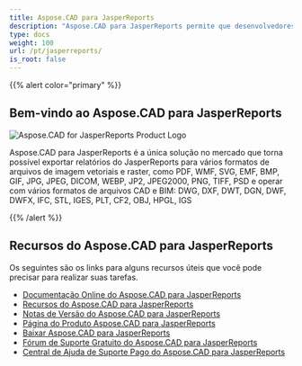 ```yaml
---
title: Aspose.CAD para JasperReports
description: "Aspose.CAD para JasperReports permite que desenvolvedores abram, leiam e processem arquivos nas extensões AutoCAD DWG, DXF, DWT e outros formatos de arquivos CAD e BIM, como: DGN, DWF, DWFX, IFC, STL, IGES, PLT, CF2, OBJ, HPGL, IGS."
type: docs
weight: 100
url: /pt/jasperreports/
is_root: false
---
```


{{% alert color="primary" %}}

## **Bem-vindo ao Aspose.CAD para JasperReports**

![Aspose.CAD for JasperReports Product Logo](/_assets/home_3.png)

Aspose.CAD para JasperReports é a única solução no mercado que torna possível exportar relatórios do JasperReports para vários formatos de arquivos de imagem vetoriais e raster, como PDF, WMF, SVG, EMF, BMP, GIF, JPG, JPEG, DICOM, WEBP, JP2, JPEG2000, PNG, TIFF, PSD e operar com vários formatos de arquivos CAD e BIM: DWG, DXF, DWT, DGN, DWF, DWFX, IFC, STL, IGES, PLT, CF2, OBJ, HPGL, IGS

{{% /alert %}}

## **Recursos do Aspose.CAD para JasperReports**

Os seguintes são os links para alguns recursos úteis que você pode precisar para realizar suas tarefas.

- [Documentação Online do Aspose.CAD para JasperReports](/pt/cad/jasperreports/)
- [Recursos do Aspose.CAD para JasperReports](/pt/cad/jasperreports/features-overview/)
- [Notas de Versão do Aspose.CAD para JasperReports](https://releases.aspose.com/cad/jasperreports/release-notes/)
- [Página do Produto Aspose.CAD para JasperReports](https://products.aspose.com/cad/jasperreports/)
- [Baixar Aspose.CAD para JasperReports](https://downloads.aspose.com/cad/jasperreports)
- [Fórum de Suporte Gratuito do Aspose.CAD para JasperReports](https://forum.aspose.com/c/cad/19)
- [Central de Ajuda de Suporte Pago do Aspose.CAD para JasperReports](https://helpdesk.aspose.com/)
